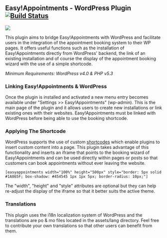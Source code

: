 ## Easy!Appointments - WordPress Plugin [![Build Status](https://travis-ci.org/alextselegidis/easyappointments-wp-plugin.svg?branch=develop)](https://travis-ci.org/alextselegidis/easyappointments-wp-plugin)
<img src="https://easyappointments.files.wordpress.com/2015/02/easyappointments-wp-plugin-banner.png">

This plugin aims to bridge Easy!Appointments with WordPress and facilitate users in the integration of the appointment booking system to their WP pages. It offers useful functions such as the installation of Easy!Appointments directly from WordPress' backend, the link of an existing installation and of course the display of the appointment booking wizard with the use of a simple shortcode.

*Minimum Requirements: WordPress v4.0 & PHP v5.3*

### Linking Easy!Appointments & WordPress

Once the plugin is installed and activated a new menu entry becomes available under "Settings >> Easy!Appointments" (wp-admin). This is the main page of the plugin and it allows users to create new installations or link existing ones with their websites. Easy!Appointments must be linked with WordPress before being able to use the booking shortcode.

### Applying The Shortcode

WordPress supports the use of custom [shortcodes](https://www.smashingmagazine.com/2012/05/wordpress-shortcodes-complete-guide) which enable plugins to insert custom content into a page. This plugin takes advantage of this functionality and inserts an iframe that points to the booking wizard of Easy!Appointments and can be used directly within pages or posts so that customers can book appointments without ever leaving the website.

```
[easyappointments width="100%" height="500px" style="border: 5px solid #1A865F; box-shadow: #454545 1px 1px 5px; border-radius: 10px;"]
```
The "width", "height" and "style" attributes are optional but they can help re-adjust the display of the iframe so that it better suits the active theme.

### Translations

This plugin uses the i18n localization system of WordPress and the translations are po & mo files located in the assets/lang directory. Feel free to contribute your own translations so that other users can benefit from them.
